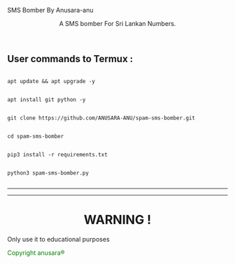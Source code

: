 SMS Bomber By Anusara-anu

<p align="center">  A SMS bomber For Sri Lankan Numbers.</p><br>


## User commands to Termux :

```bhash

apt update && apt upgrade -y

```
```bhash

apt install git python -y

```

```bhash

git clone https://github.com/ANUSARA-ANU/spam-sms-bomber.git

```

```bhash

cd spam-sms-bomber

```

```bhash

pip3 install -r requirements.txt

```

```bhash

python3 spam-sms-bomber.py


```

___

____
# <h1 align="center"> WARNING ! </h1>
Only use it to educational purposes

<p style="color:green ">Copyright anusara®</p>
